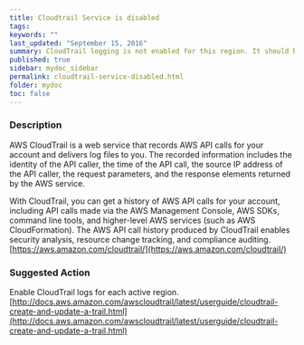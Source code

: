 ```yaml
---
title: Cloudtrail Service is disabled
tags:
keywords: ""
last_updated: "September 15, 2016"
summary: CloudTrail logging is not enabled for this region. It should be enabled.
published: true
sidebar: mydoc_sidebar
permalink: cloudtrail-service-disabled.html
folder: mydoc
toc: false
---
```


### Description  
AWS CloudTrail is a web service that records AWS API calls for your account and delivers log files to you. The recorded information includes the identity of the API caller, the time of the API call, the source IP address of the API caller, the request parameters, and the response elements returned by the AWS service.

With CloudTrail, you can get a history of AWS API calls for your account, including API calls made via the AWS Management Console, AWS SDKs, command line tools, and higher-level AWS services (such as AWS CloudFormation). The AWS API call history produced by CloudTrail enables security analysis, resource change tracking, and compliance auditing.  
[https://aws.amazon.com/cloudtrail/](https://aws.amazon.com/cloudtrail/)

### Suggested Action  
Enable CloudTrail logs for each active region.  
[http://docs.aws.amazon.com/awscloudtrail/latest/userguide/cloudtrail-create-and-update-a-trail.html](http://docs.aws.amazon.com/awscloudtrail/latest/userguide/cloudtrail-create-and-update-a-trail.html)
